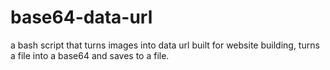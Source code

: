 # base64-data-url
a bash script that turns images into data url
built for website building, turns a file into 
a base64 and saves to a file.
